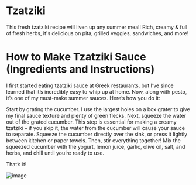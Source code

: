 # Tzatziki

This fresh tzatziki recipe will liven up any summer meal! 
Rich, creamy & full of fresh herbs, it's delicious on pita, grilled veggies, sandwiches, and more!

# How to Make Tzatziki Sauce (Ingredients and Instructions)

I first started eating tzatziki sauce at Greek restaurants, 
but I’ve since learned that it’s incredibly easy to whip up at home. Now, along with pesto,
it’s one of my must-make summer sauces. Here’s how you do it:

Start by grating the cucumber. I use the largest holes on a box grater to give my final sauce texture and plenty of green flecks. 
Next, squeeze the water out of the grated cucumber. This step is essential for making a creamy tzatziki – if you skip it, 
the water from the cucumber will cause your sauce to separate. Squeeze the cucumber directly over the sink, or press it lightly 
between kitchen or paper towels.
Then, stir everything together! Mix the squeezed cucumber with the yogurt, lemon juice, garlic, olive oil, salt, and herbs,
and chill until you’re ready to use.

That’s it!

![image](https://github.com/user-attachments/assets/8d6e4f74-6734-439b-9955-a04507c9cdb1)
